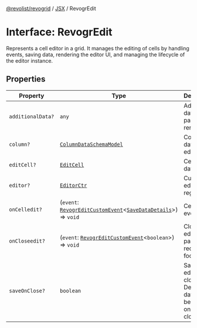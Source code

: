 [@revolist/revogrid](README.md) / [JSX](Namespace.JSX.md) / RevogrEdit

# Interface: RevogrEdit

Represents a cell editor in a grid.
It manages the editing of cells by handling events, saving data, rendering the editor UI,
and managing the lifecycle of the editor instance.

## Properties

| Property | Type | Description | Defined in |
| ------ | ------ | ------ | ------ |
| `additionalData?` | `any` | Additional data to pass to renderer | [src/components.d.ts:1646](https://github.com/revolist/revogrid/blob/74012ec30398bf39d0acc929bd7f7963856aba4e/src/components.d.ts#L1646) |
| `column?` | [`ColumnDataSchemaModel`](TypeAlias.ColumnDataSchemaModel.md) | Column data for editor. | [src/components.d.ts:1650](https://github.com/revolist/revogrid/blob/74012ec30398bf39d0acc929bd7f7963856aba4e/src/components.d.ts#L1650) |
| `editCell?` | [`EditCell`](TypeAlias.EditCell.md) | Cell to edit data. | [src/components.d.ts:1654](https://github.com/revolist/revogrid/blob/74012ec30398bf39d0acc929bd7f7963856aba4e/src/components.d.ts#L1654) |
| `editor?` | [`EditorCtr`](TypeAlias.EditorCtr.md) | Custom editors register | [src/components.d.ts:1658](https://github.com/revolist/revogrid/blob/74012ec30398bf39d0acc929bd7f7963856aba4e/src/components.d.ts#L1658) |
| `onCelledit?` | (`event`: [`RevogrEditCustomEvent`](Interface.RevogrEditCustomEvent.md)\<[`SaveDataDetails`](TypeAlias.SaveDataDetails.md)\>) => `void` | Cell edit event | [src/components.d.ts:1662](https://github.com/revolist/revogrid/blob/74012ec30398bf39d0acc929bd7f7963856aba4e/src/components.d.ts#L1662) |
| `onCloseedit?` | (`event`: [`RevogrEditCustomEvent`](Interface.RevogrEditCustomEvent.md)\<`boolean`\>) => `void` | Close editor event pass true if requires focus next | [src/components.d.ts:1666](https://github.com/revolist/revogrid/blob/74012ec30398bf39d0acc929bd7f7963856aba4e/src/components.d.ts#L1666) |
| `saveOnClose?` | `boolean` | Save on editor close. Defines if data should be saved on editor close. | [src/components.d.ts:1670](https://github.com/revolist/revogrid/blob/74012ec30398bf39d0acc929bd7f7963856aba4e/src/components.d.ts#L1670) |

